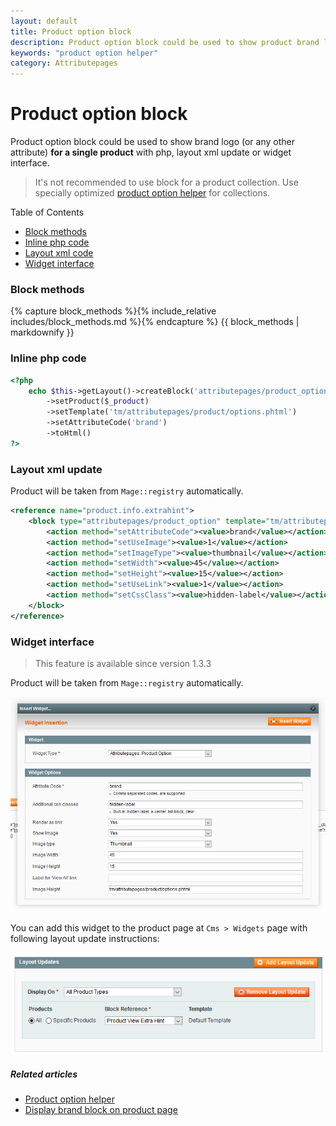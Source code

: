 ```yaml
---
layout: default
title: Product option block
description: Product option block could be used to show product brand logo at product page
keywords: "product option helper"
category: Attributepages
---
```


# Product option block

Product option block could be used to show brand logo (or any other attribute)
**for a single product** with php, layout xml update or widget interface.

> It's not recommended to use block for a product collection. Use specially optimized
> [product option helper](/m1/attributepages/widgets-and-blocks/product-option-helper)
> for collections.

Table of Contents

- [Block methods](#block-methods)
- [Inline php code](#inline-php-code)
- [Layout xml code](#layout-xml-update)
- [Widget interface](#widget-interface)

### Block methods

{% capture block_methods %}{% include_relative includes/block_methods.md %}{% endcapture %}
{{ block_methods | markdownify }}

### Inline php code

```php
<?php
    echo $this->getLayout()->createBlock('attributepages/product_option')
        ->setProduct($_product)
        ->setTemplate('tm/attributepages/product/options.phtml')
        ->setAttributeCode('brand')
        ->toHtml()
?>
```

### Layout xml update

Product will be taken from `Mage::registry` automatically.

```xml
<reference name="product.info.extrahint">
    <block type="attributepages/product_option" template="tm/attributepages/product/options.phtml" name="attributepage_brand">
        <action method="setAttributeCode"><value>brand</value></action>
        <action method="setUseImage"><value>1</value></action>
        <action method="setImageType"><value>thumbnail</value></action>
        <action method="setWidth"><value>45</value></action>
        <action method="setHeight"><value>15</value></action>
        <action method="setUseLink"><value>1</value></action>
        <action method="setCssClass"><value>hidden-label</value></action>
    </block>
</reference>
```

### Widget interface

> This feature is available since version 1.3.3

Product will be taken from `Mage::registry` automatically.

![Widget popup](/images/attributepages/widget.png)

You can add this widget to the product page at `Cms > Widgets` page with
following layout update instructions:

![Layout update instructions](/images/attributepages/cms_widget_layout_updates.png)

##### Related articles

- [Product option helper](/m1/attributepages/widgets-and-blocks/product-option-helper/)
- [Display brand block on product page](/m1/attributepages/use-cases/brand-block-on-product-page/#inline-block-directive)
